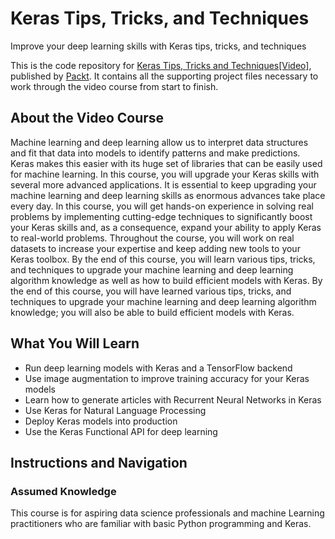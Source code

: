 # Keras Tips, Tricks, and Techniques
Improve your deep learning skills with Keras tips, tricks, and techniques	


This is the code repository for [Keras Tips, Tricks and Techniques[Video]](https://www.packtpub.com/data/keras-tips-tricks-and-techniques-video), published by [Packt](https://www.packtpub.com/?utm_source=github). It contains all the supporting project files necessary to work through the video course from start to finish.

## About the Video Course
Machine learning and deep learning allow us to interpret data structures and fit that data into models to identify patterns and make predictions. Keras makes this easier with its huge set of libraries that can be easily used for machine learning.
In this course, you will upgrade your Keras skills with several more advanced applications. It is essential to keep upgrading your machine learning and deep learning skills as enormous advances take place every day. In this course, you will get hands-on experience in solving real problems by implementing cutting-edge techniques to significantly boost your Keras skills and, as a consequence, expand your ability to apply Keras to real-world problems. Throughout the course, you will work on real datasets to increase your expertise and keep adding new tools to your Keras toolbox.
By the end of this course, you will learn various tips, tricks, and techniques to upgrade your machine learning and deep learning algorithm knowledge as well as how to build efficient models with Keras.
By the end of this course, you will have learned various tips, tricks, and techniques to upgrade your machine learning and deep learning algorithm knowledge; you will also be able to build efficient models with Keras.


<H2>What You Will Learn</H2>
<DIV class=book-info-will-learn-text>
<UL>
<LI>Run deep learning models with Keras and a TensorFlow backend
<LI>Use image augmentation to improve training accuracy for your Keras models
<LI>Learn how to generate articles with Recurrent Neural Networks in Keras
<LI>Use Keras for Natural Language Processing
<LI>Deploy Keras models into production
<LI>Use the Keras Functional API for deep learning
</LI></UL></DIV>

## Instructions and Navigation
### Assumed Knowledge
This course is for aspiring data science professionals and machine Learning practitioners who are familiar with basic Python programming and Keras.



